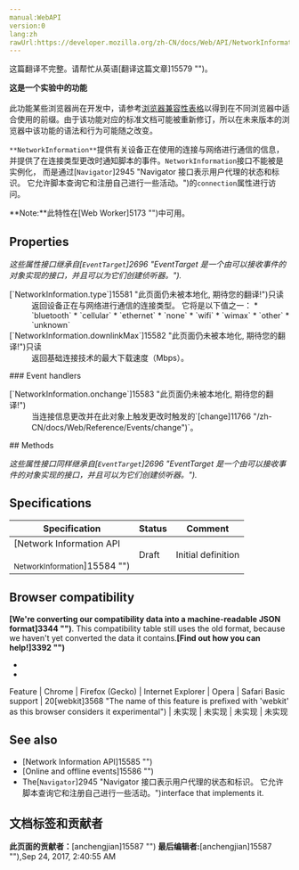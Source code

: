 ```yaml
---
manual:WebAPI
version:0
lang:zh
rawUrl:https://developer.mozilla.org/zh-CN/docs/Web/API/NetworkInformation
---
```




这篇翻译不完整。请帮忙从英语[翻译这篇文章]15579 "")。






**这是一个实验中的功能**<br></br>此功能某些浏览器尚在开发中，请参考[浏览器兼容性表格](%2953#Browser_compatibility "")以得到在不同浏览器中适合使用的前缀。由于该功能对应的标准文档可能被重新修订，所以在未来版本的浏览器中该功能的语法和行为可能随之改变。





`**NetworkInformation**`提供有关设备正在使用的连接与网络进行通信的信息，并提供了在连接类型更改时通知脚本的事件。`NetworkInformation`接口不能被是实例化， 而是通过[`Navigator`]2945 "Navigator 接口表示用户代理的状态和标识。 它允许脚本查询它和注册自己进行一些活动。")的`connection`属性进行访问。

**Note:**此特性在[Web Worker]5173 "")中可用。

## Properties<a name="Properties"></a>


<em>这些属性接口继承自[`EventTarget`]2696 "EventTarget 是一个由可以接收事件的对象实现的接口，并且可以为它们创建侦听器。").</em>

<dl><dt>[`NetworkInformation.type`]15581 "此页面仍未被本地化, 期待您的翻译!")只读</dt><dd>返回设备正在与网络进行通信的连接类型。 它将是以下值之一：
* `bluetooth`
* `cellular`
* `ethernet`
* `none`
* `wifi`
* `wimax`
* `other`
* `unknown`
</dd><dt>[`NetworkInformation.downlinkMax`]15582 "此页面仍未被本地化, 期待您的翻译!")只读</dt><dd>返回基础连接技术的最大下载速度（Mbps）。</dd></dl>
### Event handlers<a name="Event_handlers"></a>
<dl><dt>[`NetworkInformation.onchange`]15583 "此页面仍未被本地化, 期待您的翻译!")</dt><dd>当连接信息更改并在此对象上触发更改时触发的`[change]11766 "/zh-CN/docs/Web/Reference/Events/change")`。</dd></dl>
## Methods<a name="Methods"></a>


<em>这些属性接口同样继承自[`EventTarget`]2696 "EventTarget 是一个由可以接收事件的对象实现的接口，并且可以为它们创建侦听器。").</em>


## Specifications<a name="Specifications"></a>
Specification | Status | Comment 
 ---  |  ---  |  ---  | 
[Network Information API<br></br><small>NetworkInformation</small>]15584 "") | Draft | Initial definition 


## Browser compatibility<a name="Browser_compatibility"></a>


**[We&#39;re converting our compatibility data into a machine-readable JSON format]3344 "")**. This compatibility table still uses the old format, because we haven&#39;t yet converted the data it contains.**[Find out how you can help!]3392 "")**


* 
* 
Feature | Chrome | Firefox (Gecko) | Internet Explorer | Opera | Safari 
Basic support | 20[webkit]3568 "The name of this feature is prefixed with 'webkit' as this browser considers it experimental") | 未实现 | 未实现 | 未实现 | 未实现 




## See also<a name="See_also"></a>

* [Network Information API]15585 "")
* [Online and offline events]15586 "")
* The[`Navigator`]2945 "Navigator 接口表示用户代理的状态和标识。 它允许脚本查询它和注册自己进行一些活动。")interface that implements it.



## 文档标签和贡献者
**此页面的贡献者：**[anchengjian]15587 "")
**最后编辑者:**[anchengjian]15587 ""),<time>Sep 24, 2017, 2:40:55 AM</time>



